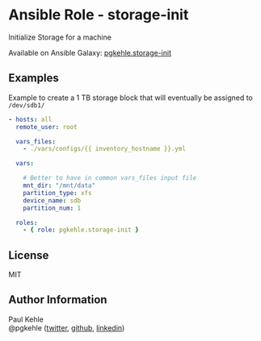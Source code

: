 # Ansible Role - storage-init

Initialize Storage for a machine

Available on Ansible Galaxy: [pgkehle.storage-init](https://galaxy.ansible.com/pgkehle/storage-init)

## Examples

Example to create a 1 TB storage block that will eventually be assigned to `/dev/sdb1/`   

```yaml
- hosts: all
  remote_user: root

  vars_files:
    - ./vars/configs/{{ inventory_hostname }}.yml

  vars:

    # Better to have in common vars_files input file  
    mnt_dir: "/mnt/data"
    partition_type: xfs
    device_name: sdb
    partition_num: 1

  roles:
    - { role: pgkehle.storage-init }
```

## License

MIT

## Author Information

Paul Kehle  
@pgkehle ([twitter](https://twitter.com/pgkehle), [github](https://github.com/pgkehle), [linkedin](https://www.linkedin.com/in/pgkehle))

